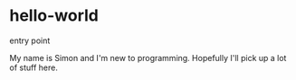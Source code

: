 # hello-world
entry point

My name is Simon and I'm new to programming. Hopefully I'll pick up a lot of stuff here.
